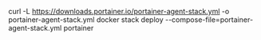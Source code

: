 curl -L https://downloads.portainer.io/portainer-agent-stack.yml -o portainer-agent-stack.yml
docker stack deploy --compose-file=portainer-agent-stack.yml portainer
